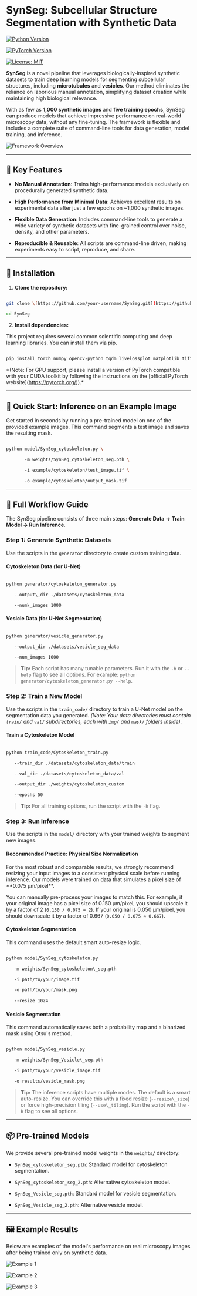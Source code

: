 # SynSeg: Subcellular Structure Segmentation with Synthetic Data



[![Python Version](https://img.shields.io/badge/Python-3.8+-blue.svg)](https://www.python.org/downloads/)

[![PyTorch Version](https://img.shields.io/badge/PyTorch-2.0+-ee4c2c.svg)](https://pytorch.org/)

[![License: MIT](https://img.shields.io/badge/License-MIT-yellow.svg)](https://opensource.org/licenses/MIT)



**SynSeg** is a novel pipeline that leverages biologically-inspired synthetic datasets to train deep learning models for segmenting subcellular structures, including **microtubules** and **vesicles**. Our method eliminates the reliance on laborious manual annotation, simplifying dataset creation while maintaining high biological relevance.



With as few as **1,000 synthetic images** and **five training epochs**, SynSeg can produce models that achieve impressive performance on real-world microscopy data, without any fine-tuning. The framework is flexible and includes a complete suite of command-line tools for data generation, model training, and inference.



![Framework Overview](img/img_3.png)



---

## 🌟 Key Features



* **No Manual Annotation**: Trains high-performance models exclusively on procedurally generated synthetic data.

* **High Performance from Minimal Data**: Achieves excellent results on experimental data after just a few epochs on ~1,000 synthetic images.

* **Flexible Data Generation**: Includes command-line tools to generate a wide variety of synthetic datasets with fine-grained control over noise, density, and other parameters.

* **Reproducible & Reusable**: All scripts are command-line driven, making experiments easy to script, reproduce, and share.



---

## 🔧 Installation



1.  **Clone the repository:**

```bash

git clone \[https://github.com/your-username/SynSeg.git](https://github.com/your-username/SynSeg.git)

cd SynSeg

```



2.  **Install dependencies:**

This project requires several common scientific computing and deep learning libraries. You can install them via pip.

```bash

pip install torch numpy opencv-python tqdm livelossplot matplotlib tifffile imagecodecs

```

*(Note: For GPU support, please install a version of PyTorch compatible with your CUDA toolkit by following the instructions on the \[official PyTorch website](https://pytorch.org/)).\*



---

## 🚀 Quick Start: Inference on an Example Image



Get started in seconds by running a pre-trained model on one of the provided example images. This command segments a test image and saves the resulting mask.



```bash

python model/SynSeg_cytoskeleton.py \

       -m weights/SynSeg_cytoskeleton_seg.pth \

       -i example/cytoskeleton/test_image.tif \

       -o example/cytoskeleton/output_mask.tif

```



---

## 📖 Full Workflow Guide



The SynSeg pipeline consists of three main steps: **Generate Data → Train Model → Run Inference**.



### Step 1: Generate Synthetic Datasets



Use the scripts in the `generator` directory to create custom training data.



#### Cytoskeleton Data (for U-Net)

```bash

python generator/cytoskeleton_generator.py 

   --output\_dir ./datasets/cytoskeleton_data 

   --num\_images 1000

```



#### Vesicle Data (for U-Net Segmentation)

```bash

python generator/vesicle_generator.py

   --output_dir ./datasets/vesicle_seg_data

   --num_images 1000

```

> **Tip:** Each script has many tunable parameters. Run it with the `-h` or `--help` flag to see all options. For example: `python generator/cytoskeleton_generator.py --help`.



### Step 2: Train a New Model



Use the scripts in the `train_code/` directory to train a U-Net model on the segmentation data you generated. *(Note: Your data directories must contain `train/` and `val/` subdirectories, each with `img/` and `mask/` folders inside).*



#### Train a Cytoskeleton Model

```bash

python train_code/Cytoskeleton_train.py

   --train_dir ./datasets/cytoskeleton_data/train

   --val_dir ./datasets/cytoskeleton_data/val

   --output_dir ./weights/cytoskeleton_custom

   --epochs 50

```

> **Tip:** For all training options, run the script with the `-h` flag.



### Step 3: Run Inference



Use the scripts in the `model/` directory with your trained weights to segment new images.



#### Recommended Practice: Physical Size Normalization

For the most robust and comparable results, we strongly recommend resizing your input images to a consistent physical scale before running inference. Our models were trained on data that simulates a pixel size of \*\*0.075 µm/pixel\*\*.



You can manually pre-process your images to match this. For example, if your original image has a pixel size of 0.150 µm/pixel, you should upscale it by a factor of 2 (`0.150 / 0.075 = 2`). If your original is 0.050 µm/pixel, you should downscale it by a factor of 0.667 (`0.050 / 0.075 ≈ 0.667`).



#### Cytoskeleton Segmentation

This command uses the default smart auto-resize logic.

```bash

python model/SynSeg_cytoskeleton.py

   -m weights/SynSeg_cytoskeleton\_seg.pth

   -i path/to/your/image.tif

   -o path/to/your/mask.png
   
   --resize 1024

```



#### Vesicle Segmentation

This command automatically saves both a probability map and a binarized mask using Otsu's method.

```bash

python model/SynSeg_vesicle.py

   -m weights/SynSeg_Vesicle\_seg.pth

   -i path/to/your/vesicle_image.tif

   -o results/vesicle_mask.png

```

> **Tip:** The inference scripts have multiple modes. The default is a smart auto-resize. You can override this with a fixed resize (`--resize\_size`) or force high-precision tiling (`--use\_tiling`). Run the script with the `-h` flag to see all options.



---

## 📦 Pre-trained Models



We provide several pre-trained model weights in the `weights/` directory:



* `SynSeg_cytoskeleton_seg.pth`: Standard model for cytoskeleton segmentation.

* `SynSeg_cytoskeleton_seg_2.pth`: Alternative cytoskeleton model.

* `SynSeg_Vesicle_seg.pth`: Standard model for vesicle segmentation.

* `SynSeg_Vesicle_seg_2.pth`: Alternative vesicle model.



---

## 🖼️ Example Results



Below are examples of the model's performance on real microscopy images after being trained only on synthetic data.



![Example 1](img/img_2.png)

![Example 2](img/img_1.png)

![Example 3](img/img_4.png)

